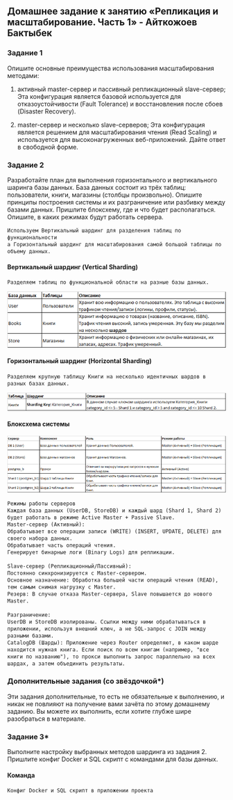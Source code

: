 ## Домашнее задание к занятию «Репликация и масштабирование. Часть 1» - Айткожоев Бактыбек

### Задание 1
Опишите основные преимущества использования масштабирования методами:

1. активный master-сервер и пассивный репликационный slave-сервер;
Эта конфигурация является базовой используется для отказоустойчивости (Fault Tolerance) и восстановления после сбоев (Disaster Recovery).

2. master-сервер и несколько slave-серверов;
Эта конфигурация является решением для масштабирования чтения (Read Scaling) и используется для высоконагруженных веб-приложений.
Дайте ответ в свободной форме.

### Задание 2
Разработайте план для выполнения горизонтального и вертикального шаринга базы данных. База данных состоит из трёх таблиц:
пользователи,
книги,
магазины (столбцы произвольно).
Опишите принципы построения системы и их разграничение или разбивку между базами данных.
Пришлите блоксхему, где и что будет располагаться. Опишите, в каких режимах будут работать сервера.
```
Используем Вертикальный шардинг для разделения таблиц по функциональности 
а Горизонтальный шардинг для масштабирования самой большой таблицы по объему данных.
```
#### Вертикальный шардинг (Vertical Sharding)
```
Разделяем таблиц по функциональной области на разные базы данных.
```
![Vertical Sharding](img\image.png)

#### Горизонтальный шардинг (Horizontal Sharding)
```
Разделяем крупную таблицу Книги на несколько идентичных шардов в разных базах данных.
```
![Horizontal Sharding](img\image-1.png)

#### Блоксхема системы
![Блоксхема системы](img\image-2.png)
```
Режимы работы серверов
Каждая база данных (UserDB, StoreDB) и каждый шард (Shard 1, Shard 2) будет работать в режиме Active Master + Passive Slave.
Master-сервер (Активный):
Обрабатывает все операции записи (WRITE) (INSERT, UPDATE, DELETE) для своего набора данных.
Обрабатывает часть операций чтения.
Генерирует бинарные логи (Binary Logs) для репликации.

Slave-сервер (Репликационный/Пассивный):
Постоянно синхронизируется с Master-сервером.
Основное назначение: Обработка большей части операций чтения (READ), тем самым снимая нагрузку с Master.
Резерв: В случае отказа Master-сервера, Slave повышается до нового Master.

Разграничение:
UserDB и StoreDB изолированы. Ссылки между ними обрабатываться в приложении, используя внешний ключ, а не SQL-запрос с JOIN между разными базами.
CatalogDB (Шарды): Приложение через Router определяют, в каком шарде находится нужная книга. Если поиск по всем книгам (например, "все книги по названию"), то прокси выполнить запрос параллельно на всех шардах, а затем объединить результаты.
```
### Дополнительные задания (со звёздочкой*)
Эти задания дополнительные, то есть не обязательные к выполнению, и никак не повлияют на получение вами зачёта по этому домашнему заданию. Вы можете их выполнить, если хотите глубже шире разобраться в материале.

### Задание 3*
Выполните настройку выбранных методов шардинга из задания 2.
Пришлите конфиг Docker и SQL скрипт с командами для базы данных.
#### Команда
```
Конфиг Docker и SQL скрипт в приложении проекта 
```




